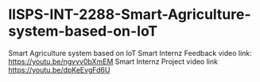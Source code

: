 # llSPS-INT-2288-Smart-Agriculture-system-based-on-IoT
Smart Agriculture system based on IoT
Smart Internz Feedback video link:
https://youtu.be/ngvvv0bXmEM
Smart Internz Project video link
https://youtu.be/dpKeEvgFd6U
